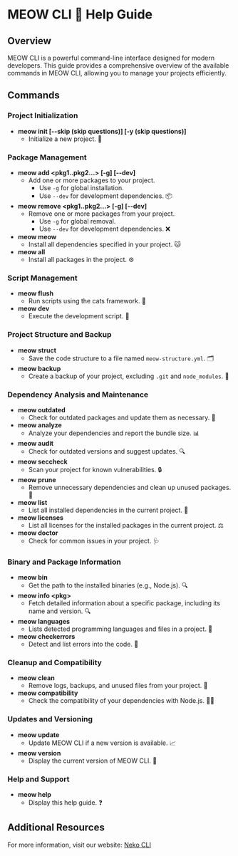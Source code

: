 # MEOW CLI 🐾 Help Guide

## Overview
MEOW CLI is a powerful command-line interface designed for modern developers. This guide provides a comprehensive overview of the available commands in MEOW CLI, allowing you to manage your projects efficiently.

## Commands

### Project Initialization
- **meow init [--skip (skip questions)] [-y (skip questions)]**
  - Initialize a new project. 🌱

### Package Management
- **meow add \<pkg1\..pkg2...\> [-g] [--dev]**
  - Add one or more packages to your project.
    - Use `-g` for global installation.
    - Use `--dev` for development dependencies. 📦
- **meow remove \<pkg1\..pkg2...\> [-g] [--dev]**
  - Remove one or more packages from your project.
    - Use `-g` for global removal.
    - Use `--dev` for development dependencies. ❌
- **meow meow**
  - Install all dependencies specified in your project. 🐱
- **meow all**
  - Install all packages in the project. ⚙️

### Script Management
- **meow flush**
  - Run scripts using the cats framework. 🐾
- **meow dev**
  - Execute the development script. 🔧

### Project Structure and Backup
- **meow struct**
  - Save the code structure to a file named `meow-structure.yml`. 🗂️
- **meow backup**
  - Create a backup of your project, excluding `.git` and `node_modules`. 💾

### Dependency Analysis and Maintenance
- **meow outdated**
  - Check for outdated packages and update them as necessary. 🔄
- **meow analyze**
  - Analyze your dependencies and report the bundle size. 📊
- **meow audit**
  - Check for outdated versions and suggest updates. 🔍
- **meow seccheck**
  - Scan your project for known vulnerabilities. 🔒
- **meow prune**
  - Remove unnecessary dependencies and clean up unused packages. 🧹
- **meow list**
  - List all installed dependencies in the current project. 📜
- **meow licenses**
  - List all licenses for the installed packages in the current project. ⚖️
- **meow doctor**
  - Check for common issues in your project. 🩺

### Binary and Package Information
- **meow bin**
  - Get the path to the installed binaries (e.g., Node.js). 🔍
- **meow info \<pkg\>**
  - Fetch detailed information about a specific package, including its name and version. 🔍
- **meow languages**
  - Lists detected programming languages and files in a project. 📜
- **meow checkerrors**
  - Detect and list errors into the code. 👾

### Cleanup and Compatibility
- **meow clean**
  - Remove logs, backups, and unused files from your project. 🧹
- **meow compatibility**
  - Check the compatibility of your dependencies with Node.js. 🧑‍💻

### Updates and Versioning
- **meow update**
  - Update MEOW CLI if a new version is available. 📈
- **meow version**
  - Display the current version of MEOW CLI. 🧬

### Help and Support
- **meow help**
  - Display this help guide. ❓

## Additional Resources
For more information, visit our website: [Neko CLI](https://neko-cli.unstackss.dev)
